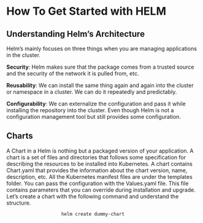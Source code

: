 # How To Get Started with HELM

## Understanding Helm’s Architecture
Helm’s mainly focuses on three things when you are managing applications in the cluster.

**Security**: Helm makes sure that the package comes from a trusted source and the security of the network it is pulled from, etc.

**Reusability**: We can install the same thing again and again into the cluster or namespace in a cluster. We can do it repeatedly and predictably.

**Configurability**: We can externalize the configuration and pass it while installing the repository into the cluster. Even though Helm is not a configuration management tool but still provides some configuration.

## Charts

A Chart in a Helm is nothing but a packaged version of your application. A chart is a set of files and directories that follows some specification for describing the resources to be installed into Kubernetes.
A chart contains Chart.yaml that provides the information about the chart version, name, description, etc. All the Kubernetes manifest files are under the templates folder. You can pass the configuration with the Values.yaml file. This file contains parameters that you can override during installation and upgrade.
Let’s create a chart with the following command and understand the structure.

                        helm create dummy-chart
                        
